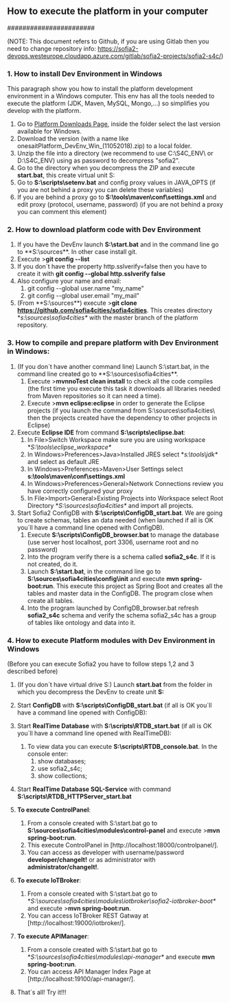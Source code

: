 ## How to execute the platform in your computer
#######################

(NOTE: This document refers to Github, if you are using Gitlab then you need to change repository info: https://sofia2-devops.westeurope.cloudapp.azure.com/gitlab/sofia2-projects/sofia2-s4c/)

### 1. How to install Dev Environment in Windows
This paragraph show you how to install the platform development environment in a Windows computer. This env has all the tools needed to execute the platform (JDK, Maven, MySQL, Mongo,...) so simplifies you develop with the platform.
1. Go to [Platform Downloads Page](http://sofia2.com/downloads/index.html), inside the folder select the last version available for Windows.
2. Download the version (with a name like onesaitPlatform_DevEnv_Win_(11052018).zip) to a local folder.
3.  Unzip the file into a directory (we recommend to use C:\S4C_ENV\ or D:\S4C_ENV\) using as password to decompress "sofia2".
3. Go to the directory when you decompress the ZIP and execute **start.bat**, this create virtual unit S:
4. Go to **S:\scripts\setenv.bat** and config proxy values in JAVA_OPTS (if you are not behind a proxy you can delete these variables)
5. If you are behind a proxy go to **S:\tools\maven\conf\settings.xml** and edit proxy (protocol, username, password) (if you are not behind a proxy you can comment this element)

### 2. How to download platform code with Dev Environment
1. If you have the DevEnv launch **S:\start.bat** and in the command line go to **S:\sources\**. In other case install git.
2. Execute >**git config --list**
3. If you don´t have the property http.sslverify=false then you have to create it with **git config --global http.sslverify false**
4. Also configure your name and email:
	1. git config --global user.name "my_name"
	2. git config --global user.email "my_mail"
5. (From **S:\sources\**) execute >**git clone https://github.com/sofia4cities/sofia4cities**. This creates directory **s:\sources\sofia4cities\** with the master branch of the platform repository.

### 3. How to compile and prepare platform with Dev Environment in Windows:
1. (If you don´t have another command line) Launch S:\start.bat, in the command line created go to **S:\sources\sofia4cities\**.
	1. Execute >**mvnnoTest clean install** to check all the code compiles (the first time you execute this task it downloads all libraries needed from Maven repositories so it can need a time).
	3. Execute >**mvn eclipse:eclipse** in order to generate the Eclipse projects (if you launch the command from S:\sources\sofia4cities\ then the projects created have the dependency to other projects in Eclipse)
2. Execute **Eclipse IDE** from command **S:\scripts\eclipse.bat**:
	1. In File>Switch Workspace make sure you are using workspace **S:\tools\eclipse_workspace\**
	2. In Windows>Preferences>Java>Installed JRES select **s:\tools\jdk\** and select as default JRE
	3. In Windows>Preferences>Maven>User Settings select **s:\tools\maven\conf\settings.xml**
	4. In Windows>Preferences>General>Network Connections review you have correctly configured your proxy
	5. In File>Import>General>Existing Projects into Workspace select Root Directory **S:\sources\sofia4cities\** and import all projects.
3. Start Sofia2 ConfigDB with **S:\scripts\ConfigDB_start.bat**. We are going to create schemas, tables an data needed (when launched if all is OK you´ll have a command line opened with ConfigDB).
	1. Execute **S:\scripts\ConfigDB_browser.bat** to manage the database (use server host localhost, port 3306, username root and no password)
	2. Into the program verify there is a schema called **sofia2_s4c**. If it is not created, do it.
	3.  Launch **S:\start.bat**, in the command line go to **S:\sources\sofia4cities\config\init** and execute **mvn spring-boot:run**. This execute this project as Spring Boot and creates all the tables and master data in the ConfigDB. The program close when create all tables.
	1. Into the program launched by ConfigDB_browser.bat refresh **sofia2_s4c** schema and verify the schema sofia2_s4c has a group of tables like ontology and data into it.

### 4. How to execute Platform modules with Dev Environment in Windows 
(Before you can execute Sofia2 you have to follow steps 1,2 and 3 described before)
1. (If you don´t have virtual drive S:) Launch **start.bat** from the folder in which you decompress the DevEnv to create unit **S:**
2. Start **ConfigDB** with **S:\scripts\ConfigDB_start.bat** (if all is OK you´ll have a command line opened with ConfigDB):
3. Start **RealTime Database** with **S:\scripts\RTDB_start.bat** 
(if all is OK you´ll have a command line opened with RealTimeDB):
	1. To view data you can execute **S:\scripts\RTDB_console.bat**. In the console enter:
		1. show databases;
		2. use sofia2_s4c;
		3. show collections;
4. Start **RealTime Database SQL-Service** with command **S:\scripts\RTDB_HTTPServer_start.bat**
5. **To execute ControlPanel**:
	1. From a console created with S:\start.bat go to **S:\sources\sofia4cities\modules\control-panel** and execute >**mvn spring-boot:run**.
	2. This execute ControlPanel in [http://localhost:18000/controlpanel/].
	3. You can access as developer with username/password **developer/changeIt!** or as administrator with **administrator/changeIt!**.

6. **To execute IoTBroker**:
	1. From a console created with S:\start.bat go to **S:\sources\sofia4cities\modules\iotbroker\sofia2-iotbroker-boot\** and execute >**mvn spring-boot:run**.
	2. You can access IoTBroker REST Gatway at  [http://localhost:19000/iotbroker/].

6. **To execute APIManager**:
	1. From a console created with S:\start.bat go to **S:\sources\sofia4cities\modules\api-manager\** and execute **mvn spring-boot:run**.
	2. You can access API Manager Index Page at  [http://localhost:19100/api-manager/].

7. That´s all! Try it!!!